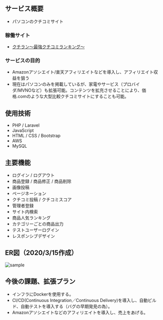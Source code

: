 ## サービス概要
- パソコンのクチコミサイト

### 稼働サイト
- <a target="_blank" href="http://13.113.183.18/">クチラン〜最強クチコミランキング〜</a>

### サービスの目的
- Amazonアソシエイト/楽天アフィリエイトなどを導入し、アフィリエイト収益を狙う
- 現在はパソコンのみを掲載しているが、家電やサービス（プロバイダ/MVNOなど）も拡張可能。コンテンツを拡充させることにより、価格.comのような大型比較クチコミサイトにすることも可能。

## 使用技術
- PHP / Laravel
- JavaScript
- HTML / CSS / Bootstrap
- AWS
- MySQL

## 主要機能
- ログイン / ログアウト
- 商品登録 / 商品修正 / 商品削除
- 画像投稿
- ページネーション
- クチコミ投稿 / クチコミスコア
- 管理者登録
- サイト内検索
- 商品人気ランキング
- カテゴリーごとの商品出力
- テストユーザーログイン
- レスポンシブデザイン

## ER図（2020/3/15作成）
![sample](https://user-images.githubusercontent.com/52248763/76705820-342cf080-6726-11ea-83fe-de0f26035ccf.png)

## 今後の課題、拡張プラン
- インフラにDockerを使用する。
- CI/CD(Continuous Integration／Continuous Delivery)を導入し、自動ビルド、自動テストを導入する（バグの早期発見の為）。
- Amazonアソシエイトなどのアフィリエイトを導入し、売上をあげる。